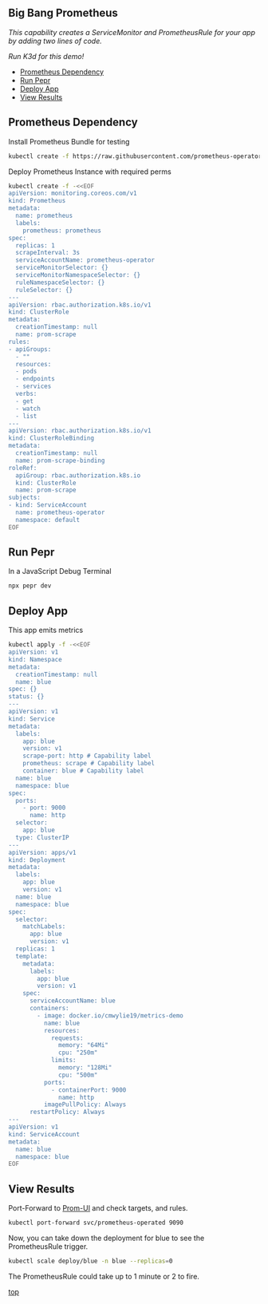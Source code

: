 ## Big Bang Prometheus

_This capability creates a ServiceMonitor and PrometheusRule for your app by adding two lines of code._

_Run K3d for this demo!_

- [Prometheus Dependency](#prometheus-dependency)
- [Run Pepr](#run-pepr)
- [Deploy App](#deploy-app)
- [View Results](#view-results)

## Prometheus Dependency

Install Prometheus Bundle for testing

```bash
kubectl create -f https://raw.githubusercontent.com/prometheus-operator/prometheus-operator/main/bundle.yaml
```

Deploy Prometheus Instance with required perms

```bash
kubectl create -f -<<EOF
apiVersion: monitoring.coreos.com/v1
kind: Prometheus
metadata:
  name: prometheus
  labels:
    prometheus: prometheus
spec:
  replicas: 1
  scrapeInterval: 3s
  serviceAccountName: prometheus-operator
  serviceMonitorSelector: {}
  serviceMonitorNamespaceSelector: {}
  ruleNamespaceSelector: {}
  ruleSelector: {}
---
apiVersion: rbac.authorization.k8s.io/v1
kind: ClusterRole
metadata:
  creationTimestamp: null
  name: prom-scrape
rules:
- apiGroups:
  - ""
  resources:
  - pods
  - endpoints
  - services
  verbs:
  - get
  - watch
  - list
---
apiVersion: rbac.authorization.k8s.io/v1
kind: ClusterRoleBinding
metadata:
  creationTimestamp: null
  name: prom-scrape-binding
roleRef:
  apiGroup: rbac.authorization.k8s.io
  kind: ClusterRole
  name: prom-scrape
subjects:
- kind: ServiceAccount
  name: prometheus-operator
  namespace: default
EOF
```

## Run Pepr

In a JavaScript Debug Terminal

```bash
npx pepr dev
```

## Deploy App

This app emits metrics

```bash
kubectl apply -f -<<EOF
apiVersion: v1
kind: Namespace
metadata:
  creationTimestamp: null
  name: blue
spec: {}
status: {}
---
apiVersion: v1
kind: Service
metadata:
  labels:
    app: blue
    version: v1
    scrape-port: http # Capability label
    prometheus: scrape # Capability label
    container: blue # Capability label
  name: blue
  namespace: blue
spec:
  ports:
    - port: 9000
      name: http
  selector:
    app: blue
  type: ClusterIP
---
apiVersion: apps/v1
kind: Deployment
metadata:
  labels:
    app: blue
    version: v1
  name: blue
  namespace: blue
spec:
  selector:
    matchLabels:
      app: blue
      version: v1
  replicas: 1
  template:
    metadata:
      labels:
        app: blue
        version: v1
    spec:
      serviceAccountName: blue
      containers:
        - image: docker.io/cmwylie19/metrics-demo
          name: blue
          resources:
            requests:
              memory: "64Mi"
              cpu: "250m"
            limits:
              memory: "128Mi"
              cpu: "500m"
          ports:
            - containerPort: 9000
              name: http
          imagePullPolicy: Always
      restartPolicy: Always
---
apiVersion: v1
kind: ServiceAccount
metadata:
  name: blue
  namespace: blue
EOF
```

## View Results

Port-Forward to [Prom-UI](http://localhost:9090/targets?search=) and check targets, and rules.

```bash
kubectl port-forward svc/prometheus-operated 9090 
```

Now, you can take down the deployment for blue to see the PrometheusRule trigger.

```bash
kubectl scale deploy/blue -n blue --replicas=0
```

The PrometheusRule could take up to 1 minute or 2 to fire.

[top](#big-bang-prometheus)

